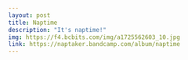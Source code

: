 ```yaml
---
layout: post
title: Naptime
description: "It's naptime!"
img: https://f4.bcbits.com/img/a1725562603_10.jpg
link: https://naptaker.bandcamp.com/album/naptime
---
```

